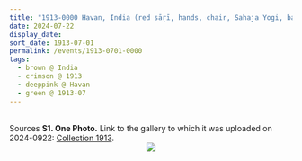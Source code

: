 ```yaml
---
title: "1913-0000 Havan, India (red sāṛī, hands, chair, Sahaja Yogi, background cloth)"
date: 2024-07-22
display_date: 
sort_date: 1913-07-01
permalink: /events/1913-0701-0000
tags:
  - brown @ India
  - crimson @ 1913
  - deeppink @ Havan
  - green @ 1913-07
---
```


<br>

<wave-list>
  <list-title color="DarkSeaGreen" width="40">Sources</list-title>
  <list-item color="BlanchedAlmond"  width="280"><b>S1. One Photo.</b> Link to the gallery to which it was uploaded on 2024-0922: <a href="https://eternalmoments.smugmug.com/Collections/Raj-Kunwar-Raul-Collection/1913">Collection 1913</a>.</list-item>
</wave-list>

<div style="text-align: center"><img src="https://pub-bcc3cbe9b1e94ba1ac28915f7a3900fa.r2.dev/1913-0000_Havan_India_(red_sari_hands_chair_Sahaja_Yogi_background_cloth)_01_(from_tif)_(Mahipalsingh_Jaisingh_Raul_Collection_scanned_by_Ankit_Khare).jpg" /></div>